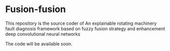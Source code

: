 # Fusion-fusion
This repository is the source coder of An explainable rotating machinery fault diagnosis framework based on fuzzy fusion strategy and enhancement deep convolutional neural networks

The code will be available soon.
